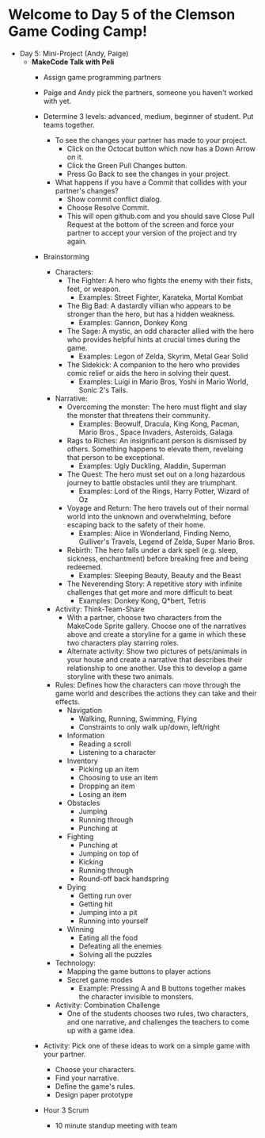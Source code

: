 
# Welcome to Day 5 of the Clemson Game Coding Camp!
- Day 5: Mini-Project (Andy, Paige)
  - **MakeCode Talk with Peli**
    - Assign game programming partners
    - Paige and Andy pick the partners, someone you haven&#39;t worked with yet.
    - Determine 3 levels: advanced, medium, beginner of student. Put teams together.
 
      - To see the changes your partner has made to your project.
        - Click on the Octocat button which now has a Down Arrow on it.
        - Click the Green Pull Changes button.
        - Press Go Back to see the changes in your project.
      - What happens if you have a Commit that collides with your partner&#39;s changes?
        - Show commit conflict dialog.
        - Choose Resolve Commit.
        - This will open github.com and you should save Close Pull Request at the bottom of the screen and force your partner to accept your version of the project and try again.
    - Brainstorming
      - Characters: 
          - The Fighter: A hero who fights the enemy with their fists, feet, or weapon.
            - Examples: Street Fighter, Karateka, Mortal Kombat
          - The Big Bad: A dastardly villian who appears to be stronger than the hero, but has a hidden weakness.
            - Examples: Gannon, Donkey Kong
          - The Sage: A mystic, an odd character allied with the hero who provides helpful hints at crucial times during the game.
            - Examples: Legon of Zelda, Skyrim, Metal Gear Solid
          - The Sidekick: A companion to the hero who provides comic relief or aids the hero in solving their quest.
            - Examples: Luigi in Mario Bros,  Yoshi in Mario World, Sonic 2's Tails. 
       - Narrative:
          - Overcoming the monster: The hero must flight and slay the monster that threatens their community. 
            - Examples: Beowulf, Dracula, King Kong, Pacman, Mario Bros., Space Invaders, Asteroids, Galaga
          - Rags to Riches: An insignificant person is dismissed by others. Something happens to elevate them, revelaing that person to be exceptional.       
            - Examples: Ugly Duckling, Aladdin, Superman
          - The Quest: The hero must set out on a long hazardous journey to battle obstacles until they are triumphant.
            - Examples: Lord of the Rings, Harry Potter, Wizard of Oz
          - Voyage and Return: The hero travels out of their normal world into the unknown and overwhelming, before escaping back to the safety of their home.
            - Examples: Alice in Wonderland, Finding Nemo, Gulliver's Travels, Legend of Zelda, Super Mario Bros.
          - Rebirth: The hero falls under a dark spell (e.g. sleep, sickness, enchantment) before breaking free and being redeemed.
            - Examples: Sleeping Beauty, Beauty and the Beast
          - The Neverending Story: A repetitive story with infinite challenges that get more and more difficult to beat
            - Examples: Donkey Kong, Q*bert, Tetris
      - Activity: Think-Team-Share
        - With a partner, choose two characters from the MakeCode Sprite gallery. Choose one of the narratives above and create a storyline for a game in which these two characters play starring roles.
        - Alternate activity: Show two pictures of pets/animals in your house and create a narrative that describes their relationship to one another. Use this to develop a game storyline with these two animals.
      - Rules: Defines how the characters can move through the game world and describes the actions they can take and their effects.
        - Navigation
          - Walking, Running, Swimming, Flying
          - Constraints to only walk up/down, left/right
        - Information
          - Reading a scroll
          - Listening to a character
        - Inventory
          - Picking up an item
          - Choosing to use an item
          - Dropping an item
          - Losing an item
        - Obstacles
          - Jumping 
          - Running through
          - Punching at
        - Fighting
          - Punching at
          - Jumping on top of
          - Kicking
          - Running through
          - Round-off back handspring
        - Dying
          - Getting run over
          - Getting hit
          - Jumping into a pit
          - Running into yourself
        - Winning
          - Eating all the food
          - Defeating all the enemies
          - Solving all the puzzles
      - Technology:
        - Mapping the game buttons to player actions
        - Secret game modes
          - Example: Pressing A and B buttons together makes the character invisible to monsters.
      - Activity: Combination Challenge
        - One of the students chooses two rules, two characters, and one narrative, and challenges the teachers to come up with a game idea.
    - Activity: Pick one of these ideas to work on a simple game with your partner.
      - Choose your characters.
      - Find your narrative.
      - Define the game's rules.
      - Design paper prototype
    - Hour 3 Scrum
      - 10 minute standup meeting with team
   
